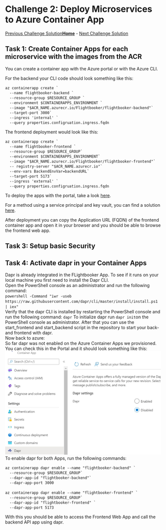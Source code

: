 # Challenge 2: Deploy Microservices to Azure Container App

[Previous Challenge Solution](01-Build-and-push-locally-solution.md)**[Home](../README.md)** - [Next Challenge Solution](03-GitHub-Actions-solution.md)

## Task 1: Create Container Apps for each microservice with the images from the ACR


You can create a container app with the Azure portal or with the Azure CLI.

For the backend your CLI code should look something like this: 
```
az containerapp create `
  --name flightbooker-backend `
  --resource-group $RESOURCE_GROUP `
  --environment $CONTAINERAPPS_ENVIRONMENT `
  --image "$ACR_NAME.azurecr.io/Flightbooker/flightbooker-backend"`
  --target-port 3000`
  --ingress 'internal' `
  --query properties.configruation.ingress.fqdn
```
The frontend deployment would look like this:
```
az containerapp create `
  --name flightbooker-frontend `
  --resource-group $RESOURCE_GROUP`
  --environment $CONTAINERAPPS_ENVIRONMENT`
  --image "$ACR_NAME.azurecr.io/Flightbooker/flightbooker-frontend"`
  -- registry-server "$ACR_NAME.azurecr.io"`
  --env-vars BackendEnvVar=backendURL`
  --target-port 5173`
  --ingress 'external' `
  --query properties.configruation.ingress.fqdn
```

To deploy the apps with the portal, take a look [here](https://learn.microsoft.com/en-us/azure/container-apps/get-started-existing-container-image-portal?pivots=container-apps-private-registry).

For a method using a service principal and key vault, you can find a solution [here](https://learn.microsoft.com/en-us/azure/container-instances/container-instances-using-azure-container-registry).

After deployment you can copy the Application URL (FQDN) of the frontend container app and open it in your browser and you should be able to browse the frontend web app.

## Task 3: Setup basic Security

## Task 4: Activate dapr in your Container Apps

Dapr is already integrated in the FLightbooker App. To see if it runs on your local machine you first need to install the Dapr CLI. <br>
Open the PowerShell console as an administrator and run the following command: <br>
`powershell -Command "iwr -useb https://raw.githubusercontent.com/dapr/cli/master/install/install.ps1 | iex"`
<br>
Verify that the dapr CLI is installed by restarting the PowerShell console and run the following command: `dapr`
To initialize dapr run `dapr init`on the PowerShell console as administrator.
After that you can use the start_frontend and start_backend script in the repository to start your back- and frontend with dapr. 
<br>
Now back to azure: <br>
So far dapr was not enabled on the Azure Container Apps we provisioned. You can check this in the Portal and it should look something like this: 
![dapr-disabled](../Images/dapr-disabled.png)
<br>
To enable dapr for both Apps, run the following commands:

```
az containerapp dapr enable --name "flightbooker-backend" `
  --resource-group $RESOURCE_GROUP`
  --dapr-app-id "flightbooker-backend"`
  --dapr-app-port 3000

az containerapp dapr enable --name "flightbooker-frontend" `
  --resource-group $RESOURCE_GROUP`
  --dapr-app-id "flightbooker-frontend" `
  --dapr-app-port 5173
```

With this you should be able to access the Frontend Web App and call the backend API app using dapr.
